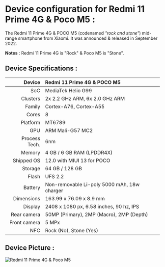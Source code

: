 Device configuration for Redmi 11 Prime 4G & Poco M5 :
==============

The Redmi 11 Prime 4G & POCO M5 (codenamed _"rock and stone"_) mid-range smartphone from Xiaomi.
It was announced & released in September 2022.

**Notes** : Redmi 11 Prime 4G is "Rock" & Poco M5 is "Stone".

## Device Specifications :

| Device       | Redmi 11 Prime 4G & POCO M5                                                    |
| -----------: | :--------------------------------------------------------- |
| SoC          | MediaTek Helio G99                                         |
| Clusters     | 2x 2.2 GHz ARM, 6x 2.0 GHz ARM                             |
| Family       | Cortex-A76, Cortex-A55                                     |
| Cores        | 8                                                          |
| Platform     | MT6789                                                     |
| GPU          | ARM Mali-G57 MC2                                           |
| Process Tech.| 6nm                                                        |
| Memory       | 4 GB / 6 GB RAM (LPDDR4X)                                  |
| Shipped OS   | 12.0 with MIUI 13 for POCO                                 |
| Storage      | 64 GB / 128 GB                                             |
| Flash        | UFS 2.2                                                    |
| Battery      | Non-removable Li-poly 5000 mAh, 18w charger                |
| Dimensions   | 163.99 x 76.09 x 8.9 mm                                    |
| Display      | 2408 x 1080 px, 6.58 inches, 90 hz, IPS                    |
| Rear camera  | 50MP (Primary), 2MP (Macro), 2MP (Depth)                   |
| Front camera | 5 MPx                                                      |
| NFC          | Rock (No), Stone (Yes)                                            |

## Device Picture :

![Redmi 11 Prime 4G & Poco M5](https://github.com/user-attachments/assets/1441440a-f9d8-4974-ad69-9f82803427ad)

